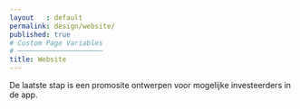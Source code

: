 ```yaml
---
layout   : default
permalink: design/website/
published: true
# Custom Page Variables
# ─────────────────────
title: Website
---
```

De laatste stap is een promosite ontwerpen voor mogelijke investeerders in de app.